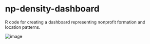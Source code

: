 # np-density-dashboard

R code for creating a dashboard representing nonprofit formation and location patterns.

![image](https://github.com/Nonprofit-Open-Data-Collective/np-density-dashboard/assets/1209099/397d8d4f-6272-4f3f-9ee6-8ed72470b323)

